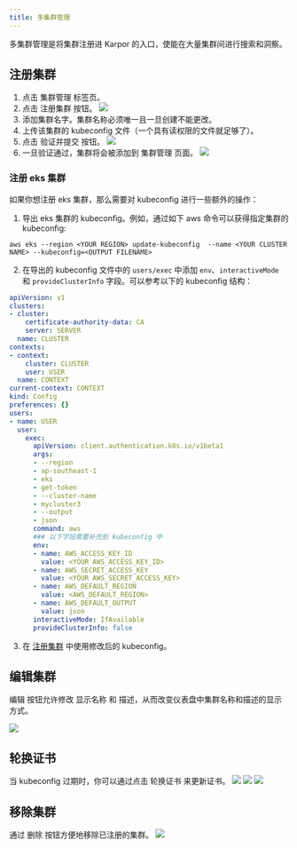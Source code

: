 ```yaml
---
title: 多集群管理
---
```

多集群管理是将集群注册进 Karpor 的入口，使能在大量集群间进行搜索和洞察。

## 注册集群

1. 点击 <kbd>集群管理</kbd> 标签页。
2. 点击 <kbd>注册集群</kbd> 按钮。
   ![](/karpor/assets/cluster-mng/cluster-mng-empty.png)
3. 添加集群名字。集群名称必须唯一且一旦创建不能更改。
4. 上传该集群的 kubeconfig 文件（一个具有读权限的文件就足够了）。
5. 点击 <kbd>验证并提交</kbd> 按钮。
   ![](/karpor/assets/cluster-mng/cluster-mng-register-new-cluster.png)
6. 一旦验证通过，集群将会被添加到 <kbd>集群管理</kbd> 页面。
   ![](/karpor/assets/cluster-mng/cluster-mng-register-success.png)

### 注册 eks 集群

如果你想注册 eks 集群，那么需要对 kubeconfig 进行一些额外的操作：

1. 导出 eks 集群的 kubeconfig。例如，通过如下 aws 命令可以获得指定集群的 kubeconfig:

```shell
aws eks --region <YOUR REGION> update-kubeconfig  --name <YOUR CLUSTER NAME> --kubeconfig=<OUTPUT FILENAME>
```

2. 在导出的 kubeconfig 文件中的 `users/exec` 中添加 `env`、`interactiveMode` 和 `provideClusterInfo` 字段。可以参考以下的 kubeconfig 结构：

```yaml
apiVersion: v1
clusters:
- cluster:
    certificate-authority-data: CA
    server: SERVER
  name: CLUSTER
contexts:
- context:
    cluster: CLUSTER
    user: USER
  name: CONTEXT
current-context: CONTEXT
kind: Config
preferences: {}
users:
- name: USER
  user:
    exec:
      apiVersion: client.authentication.k8s.io/v1beta1
      args:
      - --region
      - ap-southeast-1
      - eks
      - get-token
      - --cluster-name
      - mycluster3
      - --output
      - json
      command: aws
      ### 以下字段需要补充到 kubeconfig 中
      env:
      - name: AWS_ACCESS_KEY_ID
        value: <YOUR AWS_ACCESS_KEY_ID>
      - name: AWS_SECRET_ACCESS_KEY
        value: <YOUR AWS_SECRET_ACCESS_KEY>
      - name: AWS_DEFAULT_REGION
        value: <AWS_DEFAULT_REGION>
      - name: AWS_DEFAULT_OUTPUT
        value: json
      interactiveMode: IfAvailable
      provideClusterInfo: false
```

3. 在 [注册集群](#%E6%B3%A8%E5%86%8C%E9%9B%86%E7%BE%A4) 中使用修改后的 kubeconfig。

## 编辑集群

<kbd>编辑</kbd> 按钮允许修改 <kbd>显示名称</kbd> 和 <kbd>描述</kbd>，从而改变仪表盘中集群名称和描述的显示方式。

![](/karpor/assets/cluster-mng/cluster-mng-edit-cluster.png)

## 轮换证书

当 kubeconfig 过期时，你可以通过点击 <kbd>轮换证书</kbd> 来更新证书。
![](/karpor/assets/cluster-mng/cluster-mng-rotate-cluster-1.png)
![](/karpor/assets/cluster-mng/cluster-mng-rotate-cluster-2.png)
![](/karpor/assets/cluster-mng/cluster-mng-rotate-cluster-3.png)

## 移除集群

通过 <kbd>删除</kbd> 按钮方便地移除已注册的集群。
![](/karpor/assets/cluster-mng/cluster-mng-delete-cluster.png)
